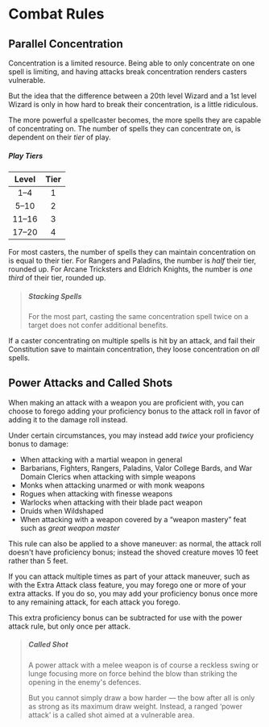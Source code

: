 
# Combat Rules

## Parallel Concentration

Concentration is a limited resource. Being able to only concentrate on one spell
is limiting, and having attacks break concentration renders casters vulnerable.

But the idea that the difference between a 20th level Wizard and a 1st level Wizard is
only in how hard to break their concentration, is a little ridiculous.

The more powerful a spellcaster becomes, the more spells they are capable of concentrating
on. The number of spells they can concentrate on, is dependent on their
_tier_ of play.

##### Play Tiers
| Level | Tier |
|:-----:|:----:|
| 1–4   | 1    |
| 5–10  | 2    |
| 11–16 | 3    |
| 17–20 | 4    |

For most casters, the number of spells they can maintain concentration on is
equal to their tier. For Rangers and Paladins, the number is _half_ their tier,
rounded up. For Arcane Tricksters and Eldrich Knights, the number is _one
third_ of their tier, rounded up.

> ##### Stacking Spells
>
> For the most part, casting the same concentration spell twice on a target
> does not confer additional benefits.

If a caster concentrating on multiple spells is hit by an attack, and fail their
Constitution save to maintain concentration, they loose concentration on _all_ spells.

## Power Attacks and Called Shots

When making an attack with a weapon you are proficient with,
you can choose to forego adding your proficiency bonus to the attack roll
in favor of adding it to the damage roll instead.

Under certain circumstances, you may instead add _twice_ your proficiency bonus to damage:

- When attacking with a martial weapon in general
- Barbarians, Fighters, Rangers, Paladins, Valor College Bards, and War Domain Clerics when attacking
  with simple weapons
- Monks when attacking unarmed or with monk weapons
- Rogues when attacking with finesse weapons
- Warlocks when attacking with their blade pact weapon
- Druids when Wildshaped
- When attacking with a weapon covered by a “weapon mastery” feat such as _great weapon master_

This rule can also be applied to a shove maneuver: as normal, the attack roll doesn't
have proficiency bonus; instead the shoved creature moves 10 feet rather than 5 feet.

If you can attack multiple times as part of your attack maneuver, such as with the Extra Attack
class feature, you may forego one or more of your extra attacks. If you
do so, you may add your proficiency bonus once more to any remaining attack, for each attack you
forego.

This extra proficiency bonus can be subtracted for use with the power attack rule, but only
once per attack.

> ##### Called Shot
>
> A power attack with a melee weapon is of course a reckless swing or lunge
> focusing more on force behind the blow than striking the opening in the
> enemy's defences.
>
> But you cannot simply draw a bow harder — the bow after all is only as
> strong as its maximum draw weight. Instead, a ranged ‘power attack’ is a called
> shot aimed at a vulnerable area.
